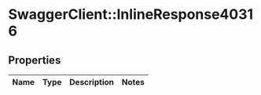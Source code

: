 # SwaggerClient::InlineResponse40316

## Properties
Name | Type | Description | Notes
------------ | ------------- | ------------- | -------------

